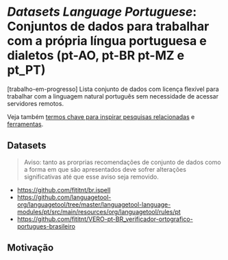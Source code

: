 # _Datasets Language Portuguese_: Conjuntos de dados para trabalhar com a própria língua portuguesa e dialetos (pt-AO, pt-BR pt-MZ e pt_PT)
[trabalho-em-progresso] Lista conjunto de dados com licença flexível para
trabalhar com a linguagem natural português sem necessidade de acessar
servidores remotos.

Veja também [termos chave para inspirar pesquisas relacionadas](palavras-chave.md)
e [ferramentas](ferramentas.md).

## Datasets
> Aviso: tanto as prorprias recomendações de conjunto de dados como a forma em
que são apresentados deve sofrer alterações significativas até que esse aviso
seja removido.

- https://github.com/fititnt/br.ispell
- https://github.com/languagetool-org/languagetool/tree/master/languagetool-language-modules/pt/src/main/resources/org/languagetool/rules/pt
- https://github.com/fititnt/VERO-pt-BR_verificador-ortografico-portugues-brasileiro

## Motivação